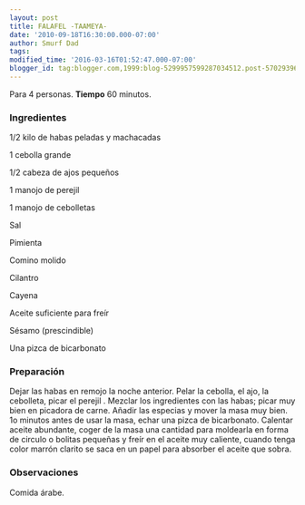```yaml
---
layout: post
title: FALAFEL -TAAMEYA-
date: '2010-09-18T16:30:00.000-07:00'
author: Smurf Dad
tags: 
modified_time: '2016-03-16T01:52:47.000-07:00'
blogger_id: tag:blogger.com,1999:blog-5299957599287034512.post-5702939651707435721
---
```


Para 4 personas.
<b>Tiempo</b> 60 minutos.

<h3>Ingredientes</h3>

1/2 kilo de habas peladas y machacadas

1 cebolla grande

1/2 cabeza de ajos pequeños

1 manojo de perejil

1 manojo de cebolletas

Sal

Pimienta

Comino molido

Cilantro

Cayena

Aceite suficiente para freír

Sésamo (prescindible)

Una pizca de bicarbonato

<h3>Preparación</h3>

Dejar las habas en remojo la noche anterior. Pelar la cebolla, el ajo, la cebolleta, picar el perejil . Mezclar los ingredientes con las habas; picar muy bien en picadora de carne. Añadir las especias y mover la masa muy bien. 1o minutos antes de usar la masa, echar una pizca de bicarbonato. Calentar aceite abundante, coger de la masa una cantidad para moldearla en forma de circulo o bolitas pequeñas y freír en el aceite muy caliente, cuando tenga color marrón clarito se saca en un papel para absorber el aceite que sobra.

<h3>Observaciones</h3>

Comida árabe.

